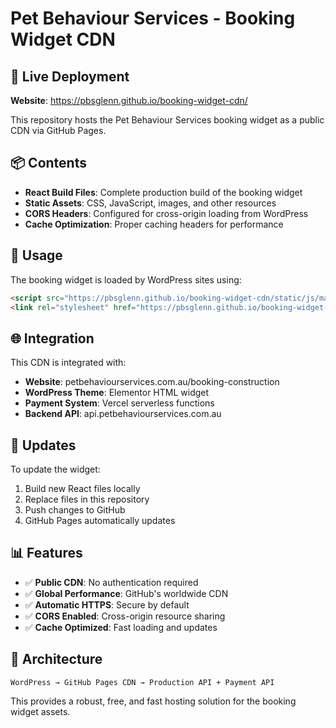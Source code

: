 # Pet Behaviour Services - Booking Widget CDN

## 🚀 Live Deployment
**Website**: https://pbsglenn.github.io/booking-widget-cdn/

This repository hosts the Pet Behaviour Services booking widget as a public CDN via GitHub Pages.

## 📦 Contents

- **React Build Files**: Complete production build of the booking widget
- **Static Assets**: CSS, JavaScript, images, and other resources
- **CORS Headers**: Configured for cross-origin loading from WordPress
- **Cache Optimization**: Proper caching headers for performance

## 🔧 Usage

The booking widget is loaded by WordPress sites using:

```html
<script src="https://pbsglenn.github.io/booking-widget-cdn/static/js/main.925eee3b.js"></script>
<link rel="stylesheet" href="https://pbsglenn.github.io/booking-widget-cdn/static/css/main.a6fea9ea.css">
```

## 🌐 Integration

This CDN is integrated with:
- **Website**: petbehaviourservices.com.au/booking-construction
- **WordPress Theme**: Elementor HTML widget
- **Payment System**: Vercel serverless functions
- **Backend API**: api.petbehaviourservices.com.au

## 🔄 Updates

To update the widget:
1. Build new React files locally
2. Replace files in this repository
3. Push changes to GitHub
4. GitHub Pages automatically updates

## 📊 Features

- ✅ **Public CDN**: No authentication required
- ✅ **Global Performance**: GitHub's worldwide CDN
- ✅ **Automatic HTTPS**: Secure by default
- ✅ **CORS Enabled**: Cross-origin resource sharing
- ✅ **Cache Optimized**: Fast loading and updates

## 🎯 Architecture

```
WordPress → GitHub Pages CDN → Production API + Payment API
```

This provides a robust, free, and fast hosting solution for the booking widget assets.